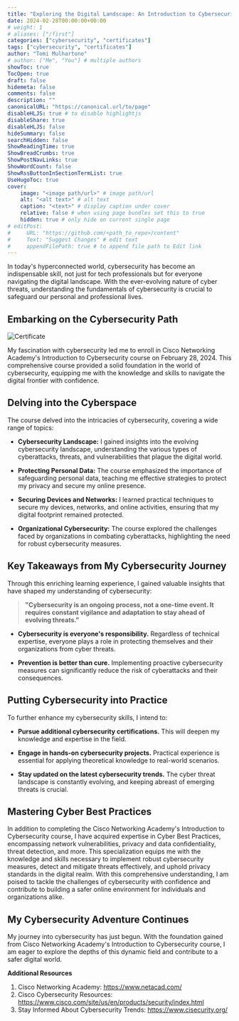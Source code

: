 ```yaml
---
title: "Exploring the Digital Landscape: An Introduction to Cybersecurity with Cisco Networking Academy"
date: 2024-02-28T00:00:00+00:00
# weight: 1
# aliases: ["/first"]
categories: ["cybersecurity", "certificates"]
tags: ["cybersecurity", "certificates"]
author: "Tomi Mulhartono"
# author: ["Me", "You"] # multiple authors
showToc: true
TocOpen: true
draft: false
hidemeta: false
comments: false
description: ""
canonicalURL: "https://canonical.url/to/page"
disableHLJS: true # to disable highlightjs
disableShare: true
disableHLJS: false
hideSummary: false
searchHidden: false
ShowReadingTime: true
ShowBreadCrumbs: true
ShowPostNavLinks: true
ShowWordCount: false
ShowRssButtonInSectionTermList: true
UseHugoToc: true
cover:
    image: "<image path/url>" # image path/url
    alt: "<alt text>" # alt text
    caption: "<text>" # display caption under cover
    relative: false # when using page bundles set this to true
    hidden: true # only hide on current single page
# editPost:
#     URL: "https://github.com/<path_to_repo>/content"
#     Text: "Suggest Changes" # edit text
#     appendFilePath: true # to append file path to Edit link
---
```


In today's hyperconnected world, cybersecurity has become an indispensable skill, not just for tech professionals but for everyone navigating the digital landscape. With the ever-evolving nature of cyber threats, understanding the fundamentals of cybersecurity is crucial to safeguard our personal and professional lives.

## Embarking on the Cybersecurity Path

![Certificate](/images/cisco.jpg)

My fascination with cybersecurity led me to enroll in Cisco Networking Academy's Introduction to Cybersecurity course on February 28, 2024. This comprehensive course provided a solid foundation in the world of cybersecurity, equipping me with the knowledge and skills to navigate the digital frontier with confidence.

## Delving into the Cyberspace

The course delved into the intricacies of cybersecurity, covering a wide range of topics:

- **Cybersecurity Landscape:** I gained insights into the evolving cybersecurity landscape, understanding the various types of cyberattacks, threats, and vulnerabilities that plague the digital world.

- **Protecting Personal Data:** The course emphasized the importance of safeguarding personal data, teaching me effective strategies to protect my privacy and secure my online presence.

- **Securing Devices and Networks:** I learned practical techniques to secure my devices, networks, and online activities, ensuring that my digital footprint remained protected.

- **Organizational Cybersecurity:** The course explored the challenges faced by organizations in combating cyberattacks, highlighting the need for robust cybersecurity measures.

## Key Takeaways from My Cybersecurity Journey

Through this enriching learning experience, I gained valuable insights that have shaped my understanding of cybersecurity:

>**"Cybersecurity is an ongoing process, not a one-time event. It requires constant vigilance and adaptation to stay ahead of evolving threats."**

- **Cybersecurity is everyone's responsibility.** Regardless of technical expertise, everyone plays a role in protecting themselves and their organizations from cyber threats.

- **Prevention is better than cure.** Implementing proactive cybersecurity measures can significantly reduce the risk of cyberattacks and their consequences.

## Putting Cybersecurity into Practice

To further enhance my cybersecurity skills, I intend to:

- **Pursue additional cybersecurity certifications.** This will deepen my knowledge and expertise in the field.

- **Engage in hands-on cybersecurity projects.** Practical experience is essential for applying theoretical knowledge to real-world scenarios.

- **Stay updated on the latest cybersecurity trends.** The cyber threat landscape is constantly evolving, and keeping abreast of emerging threats is crucial.

## Mastering Cyber Best Practices

In addition to completing the Cisco Networking Academy's Introduction to Cybersecurity course, I have acquired expertise in Cyber Best Practices, encompassing network vulnerabilities, privacy and data confidentiality, threat detection, and more. This specialization equips me with the knowledge and skills necessary to implement robust cybersecurity measures, detect and mitigate threats effectively, and uphold privacy standards in the digital realm. With this comprehensive understanding, I am poised to tackle the challenges of cybersecurity with confidence and contribute to building a safer online environment for individuals and organizations alike.

## My Cybersecurity Adventure Continues

My journey into cybersecurity has just begun. With the foundation gained from Cisco Networking Academy's Introduction to Cybersecurity course, I am eager to explore the depths of this dynamic field and contribute to a safer digital world.

**Additional Resources**

1. Cisco Networking Academy: https://www.netacad.com/
2. Cisco Cybersecurity Resources: https://www.cisco.com/site/us/en/products/security/index.html
3. Stay Informed About Cybersecurity Trends: https://www.cisecurity.org/